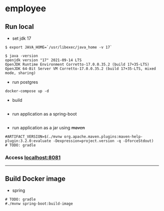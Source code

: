 # employee

## Run local

- set jdk 17

```shell
$ export JAVA_HOME=`/usr/libexec/java_home -v 17`

$ java -version                                     
openjdk version "17" 2021-09-14 LTS
OpenJDK Runtime Environment Corretto-17.0.0.35.2 (build 17+35-LTS)
OpenJDK 64-Bit Server VM Corretto-17.0.0.35.2 (build 17+35-LTS, mixed mode, sharing)
```

- run postgres

```shell
docker-compose up -d
```

- build

```shell

```

- run application as a spring-boot

```shell

```

- run application as a jar using ~~maven~~

```shell
#ARTIFACT_VERSION=$(./mvnw org.apache.maven.plugins:maven-help-plugin:3.2.0:evaluate -Dexpression=project.version -q -DforceStdout)
# TODO: gradle
```

### Access [localhost:8081](http://localhost:8081/)

---
## Build Docker image

- spring

```shell
# TODO: gradle
#./mvnw spring-boot:build-image
```
